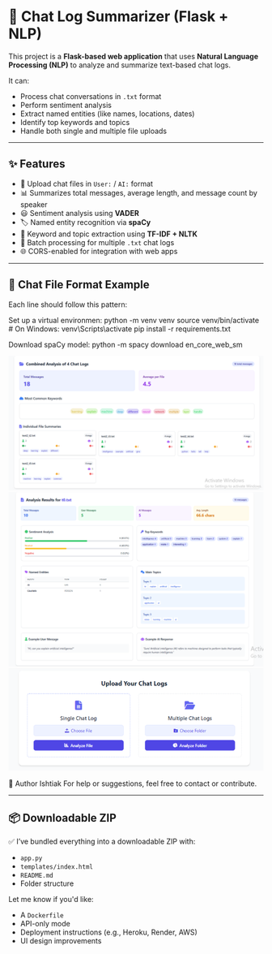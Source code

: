 # 🧠 Chat Log Summarizer (Flask + NLP)

This project is a **Flask-based web application** that uses **Natural Language Processing (NLP)** to analyze and summarize text-based chat logs.

It can:
- Process chat conversations in `.txt` format
- Perform sentiment analysis
- Extract named entities (like names, locations, dates)
- Identify top keywords and topics
- Handle both single and multiple file uploads

---

## ✨ Features

- 🧾 Upload chat files in `User:` / `AI:` format
- 📊 Summarizes total messages, average length, and message count by speaker
- 😃 Sentiment analysis using **VADER**
- 🏷 Named entity recognition via **spaCy**
- 🔑 Keyword and topic extraction using **TF-IDF + NLTK**
- 🧰 Batch processing for multiple `.txt` chat logs
- 🌐 CORS-enabled for integration with web apps

---

## 📁 Chat File Format Example

Each line should follow this pattern:

Set up a virtual environmen:
python -m venv venv
source venv/bin/activate     # On Windows: venv\Scripts\activate
pip install -r requirements.txt

Download spaCy model:
python -m spacy download en_core_web_sm

![alt text](3.png) ![alt text](2.png) ![alt text](1.png)  

👤 Author
Ishtiak
For help or suggestions, feel free to contact or contribute.


---

## 📦 Downloadable ZIP

✅ I’ve bundled everything into a downloadable ZIP with:
- `app.py`  
- `templates/index.html`  
- `README.md`  
- Folder structure


Let me know if you'd like:
- A `Dockerfile`  
- API-only mode  
- Deployment instructions (e.g., Heroku, Render, AWS)  
- UI design improvements

